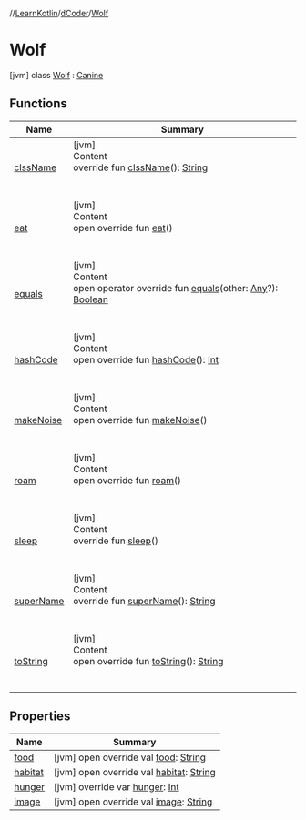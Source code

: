 //[LearnKotlin](../../index.md)/[dCoder](../index.md)/[Wolf](index.md)



# Wolf  
 [jvm] class [Wolf](index.md) : [Canine](../-canine/index.md)   


## Functions  
  
|  Name|  Summary| 
|---|---|
| [clssName](../-animal-new/clss-name.md)| [jvm]  <br>Content  <br>override fun [clssName](../-animal-new/clss-name.md)(): [String](https://kotlinlang.org/api/latest/jvm/stdlib/kotlin/-string/index.html)  <br><br><br>
| [eat](eat.md)| [jvm]  <br>Content  <br>open override fun [eat](eat.md)()  <br><br><br>
| [equals](../../testOk/-rectangle/index.md#kotlin/Any/equals/#kotlin.Any?/PointingToDeclaration/)| [jvm]  <br>Content  <br>open operator override fun [equals](../../testOk/-rectangle/index.md#kotlin/Any/equals/#kotlin.Any?/PointingToDeclaration/)(other: [Any](https://kotlinlang.org/api/latest/jvm/stdlib/kotlin/-any/index.html)?): [Boolean](https://kotlinlang.org/api/latest/jvm/stdlib/kotlin/-boolean/index.html)  <br><br><br>
| [hashCode](../../testOk/-rectangle/index.md#kotlin/Any/hashCode/#/PointingToDeclaration/)| [jvm]  <br>Content  <br>open override fun [hashCode](../../testOk/-rectangle/index.md#kotlin/Any/hashCode/#/PointingToDeclaration/)(): [Int](https://kotlinlang.org/api/latest/jvm/stdlib/kotlin/-int/index.html)  <br><br><br>
| [makeNoise](make-noise.md)| [jvm]  <br>Content  <br>open override fun [makeNoise](make-noise.md)()  <br><br><br>
| [roam](../-canine/roam.md)| [jvm]  <br>Content  <br>open override fun [roam](../-canine/roam.md)()  <br><br><br>
| [sleep](../-animal-new/sleep.md)| [jvm]  <br>Content  <br>override fun [sleep](../-animal-new/sleep.md)()  <br><br><br>
| [superName](../-animal-new/super-name.md)| [jvm]  <br>Content  <br>override fun [superName](../-animal-new/super-name.md)(): [String](https://kotlinlang.org/api/latest/jvm/stdlib/kotlin/-string/index.html)  <br><br><br>
| [toString](../../testOk/-rectangle/index.md#kotlin/Any/toString/#/PointingToDeclaration/)| [jvm]  <br>Content  <br>open override fun [toString](../../testOk/-rectangle/index.md#kotlin/Any/toString/#/PointingToDeclaration/)(): [String](https://kotlinlang.org/api/latest/jvm/stdlib/kotlin/-string/index.html)  <br><br><br>


## Properties  
  
|  Name|  Summary| 
|---|---|
| [food](index.md#dCoder/Wolf/food/#/PointingToDeclaration/)|  [jvm] open override val [food](index.md#dCoder/Wolf/food/#/PointingToDeclaration/): [String](https://kotlinlang.org/api/latest/jvm/stdlib/kotlin/-string/index.html)   <br>
| [habitat](index.md#dCoder/Wolf/habitat/#/PointingToDeclaration/)|  [jvm] open override val [habitat](index.md#dCoder/Wolf/habitat/#/PointingToDeclaration/): [String](https://kotlinlang.org/api/latest/jvm/stdlib/kotlin/-string/index.html)   <br>
| [hunger](index.md#dCoder/Wolf/hunger/#/PointingToDeclaration/)|  [jvm] override var [hunger](index.md#dCoder/Wolf/hunger/#/PointingToDeclaration/): [Int](https://kotlinlang.org/api/latest/jvm/stdlib/kotlin/-int/index.html)   <br>
| [image](index.md#dCoder/Wolf/image/#/PointingToDeclaration/)|  [jvm] open override val [image](index.md#dCoder/Wolf/image/#/PointingToDeclaration/): [String](https://kotlinlang.org/api/latest/jvm/stdlib/kotlin/-string/index.html)   <br>

